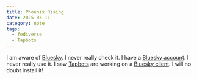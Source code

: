 ```yaml
---
title: Phoenix Rising
date: 2025-03-11
category: note
tags:
  - fediverse
  - Tapbots
---
```


I am aware of [Bluesky](https://bsky.app). I never really check it.
I have a [Bluesky account](https://bsky.app/profile/funkylarma.bsky.social). I never really use it.
I saw [Tapbots](https://tapbots.com/) are working on a [Bluesky client](https://tapbots.com/phoenix/). I will no doubt install it!
